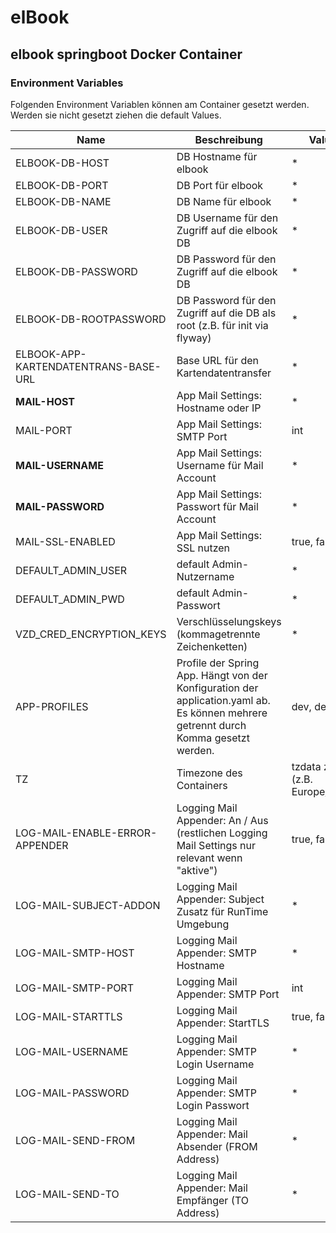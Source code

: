 # elBook

## elbook springboot Docker Container

### Environment Variables

Folgenden Environment Variablen können am Container gesetzt werden. Werden sie nicht gesetzt ziehen die default Values.

| Name                                 | Beschreibung                                                                                                                            | Values      | default             |
|--------------------------------------|-----------------------------------------------------------------------------------------------------------------------------------------|-------------|---------------------|
| ELBOOK-DB-HOST                       | DB Hostname für elbook                                                                                                                  | *           | localhost           |
| ELBOOK-DB-PORT                       | DB Port für elbook                                                                                                                      | *           | 3306                |
| ELBOOK-DB-NAME                       | DB Name für elbook                                                                                                                      | *           | elbook              |
| ELBOOK-DB-USER                       | DB Username für den Zugriff auf die elbook DB                                                                                           | *           | elbook              |
| ELBOOK-DB-PASSWORD                   | DB Password für den Zugriff auf die elbook DB                                                                                           | *           | elbook              |
| ELBOOK-DB-ROOTPASSWORD               | DB Password für den Zugriff auf die DB als root (z.B. für init via flyway)                                                              | *           | mrdata123!          |
| ELBOOK-APP-KARTENDATENTRANS-BASE-URL | Base URL für den Kartendatentransfer                                                                                                    | *           | localhost           |
| **MAIL-HOST**                        | App Mail Settings: Hostname oder IP                                                                                                     | *           | notSet              |
| MAIL-PORT                            | App Mail Settings: SMTP Port                                                                                                            | int         | 465                 |
| **MAIL-USERNAME**                    | App Mail Settings: Username für Mail Account                                                                                            | *           | notSet              |
| **MAIL-PASSWORD**                    | App Mail Settings: Passwort für Mail Account                                                                                            | *           | notSet              |
| MAIL-SSL-ENABLED                     | App Mail Settings: SSL nutzen                                                                                                           | true, false | true                |
| DEFAULT_ADMIN_USER                   | default Admin-Nutzername                                                                                                                | *           | admin               |
| DEFAULT_ADMIN_PWD                    | default Admin-Passwort                                                                                                                  | *           | admin               |
| VZD_CRED_ENCRYPTION_KEYS             | Verschlüsselungskeys (kommagetrennte Zeichenketten)                                                                                     | *           | bravo,delta,tango,27 |
| APP-PROFILES                         | Profile der Spring App. Hängt von der Konfiguration der application.yaml ab.<br/>Es können mehrere getrennt durch Komma gesetzt werden. | dev, default                      | default             |
| TZ                                   | Timezone des Containers                                                                                                                 | tzdata zones (z.B. Europe/Berlin) | Europe/Berlin       |
| LOG-MAIL-ENABLE-ERROR-APPENDER       | Logging Mail Appender: An / Aus (restlichen Logging Mail Settings nur relevant wenn "aktive")                                           | true, false                       | false               |
| LOG-MAIL-SUBJECT-ADDON               | Logging Mail Appender: Subject Zusatz für RunTime Umgebung                                                                              | *                                 | notSet              |
| LOG-MAIL-SMTP-HOST                   | Logging Mail Appender: SMTP Hostname                                                                                                    | *                                 | notSet              |
| LOG-MAIL-SMTP-PORT                   | Logging Mail Appender: SMTP Port                                                                                                        | int                               | 25                  |
| LOG-MAIL-STARTTLS                    | Logging Mail Appender: StartTLS                                                                                                         | true, false                       | true                |
| LOG-MAIL-USERNAME                    | Logging Mail Appender: SMTP Login Username                                                                                              | *                                 | notSet              |
| LOG-MAIL-PASSWORD                    | Logging Mail Appender: SMTP Login Passwort                                                                                              | *                                 | notSet              |
| LOG-MAIL-SEND-FROM                   | Logging Mail Appender: Mail Absender (FROM Address)                                                                                     | *                                 | notSet              |
| LOG-MAIL-SEND-TO                     | Logging Mail Appender: Mail Empfänger (TO Address)                                                                                      | *                                 | notSet              |
